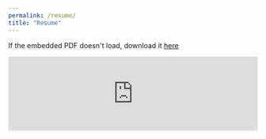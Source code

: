 ```yaml
---
permalink: /resume/
title: "Resume"
---
```


If the embedded PDF doesn't load, download it <u><a href="https://pzjacobs.github.io/jacobs-resume.pdf">here</a></u>
<br/>

<embed src="https://pzjacobs.github.io/jacobs-resume.pdf" type="application/pdf" width="100%" />